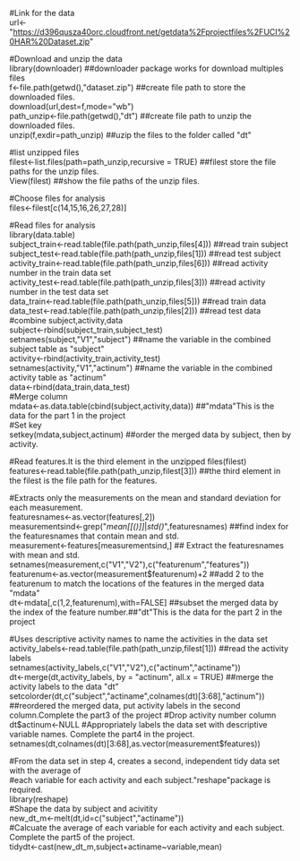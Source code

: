 
#Link for the data  
url<-"https://d396qusza40orc.cloudfront.net/getdata%2Fprojectfiles%2FUCI%20HAR%20Dataset.zip"  

#Download and unzip the data  
library(downloader) ##downloader package works for download multiples files  
f<-file.path(getwd(),"dataset.zip") ##create file path to store the downloaded files.  
download(url,dest=f,mode="wb")  
path_unzip<-file.path(getwd(),"dt") ##create file path to unzip the downloaded files.  
unzip(f,exdir=path_unzip) ##uzip the files to the folder called "dt"  


#list unzipped files  
filest<-list.files(path=path_unzip,recursive = TRUE) ##filest store the file paths for the unzip files.  
View(filest) ##show the file paths of the unzip files.

#Choose files for analysis  
files<-filest[c(14,15,16,26,27,28)]  

#Read files for analysis  
library(data.table)  
subject_train<-read.table(file.path(path_unzip,files[4])) ##read train subject  
subject_test<-read.table(file.path(path_unzip,files[1])) ##read test subject
activity_train<-read.table(file.path(path_unzip,files[6])) ##read activity number in the train data set    
activity_test<-read.table(file.path(path_unzip,files[3])) ##read activity number in the test data set   
data_train<-read.table(file.path(path_unzip,files[5])) ##read train data  
data_test<-read.table(file.path(path_unzip,files[2])) ##read test data  
#combine subject,activity,data   
subject<-rbind(subject_train,subject_test)  
setnames(subject,"V1","subject") ##name the variable in the combined subject table as "subject"       
activity<-rbind(activity_train,activity_test)  
setnames(activity,"V1","actinum") ##name the variable in the combined activity table as "actinum"   
data<-rbind(data_train,data_test)  
#Merge column  
mdata<-as.data.table(cbind(subject,activity,data))  ##"mdata"This is the data for the part 1 in the project   
#Set key  
setkey(mdata,subject,actinum) ##order the merged data by subject, then by activity.    

#Read features.It is the third element in the unzipped files(filest)  
features<-read.table(file.path(path_unzip,filest[3])) ##the third element in the filest is the file path for the features.    

#Extracts only the measurements on the mean and standard deviation for each measurement.  
featuresnames<-as.vector(features[,2])  
measurementsind<-grep("*mean[[()]]*|*std()*",featuresnames) ##find index for the featuresnames that contain mean and std.  
measurement<-features[measurementsind,] ## Extract the featuresnames with mean and std.
setnames(measurement,c("V1","V2"),c("featurenum","features"))   
featurenum<-as.vector(measurement$featurenum)+2 ##add 2 to the featurenum to match the locations of the features in the merged data "mdata"    
dt<-mdata[,c(1,2,featurenum),with=FALSE]  ##subset the merged data by the index of the feature number.##"dt"This is the data for the part 2 in the project  

#Uses descriptive activity names to name the activities in the data set  
activity_labels<-read.table(file.path(path_unzip,filest[1])) ##read the activity labels   
setnames(activity_labels,c("V1","V2"),c("actinum","actiname"))  
dt<-merge(dt,activity_labels, by = "actinum", all.x = TRUE) ##merge the activity labels to the data "dt"  
setcolorder(dt,c("subject","actiname",colnames(dt)[3:68],"actinum")) ##reordered the merged data, put activity labels in the second column.Complete the part3 of the project
#Drop activity number column  
dt$actinum<-NULL  
#Appropriately labels the data set with descriptive variable names. Complete the part4 in the project.
setnames(dt,colnames(dt)[3:68],as.vector(measurement$features))  
                                
#From the data set in step 4, creates a second, independent tidy data set with the average of   
#each variable for each activity and each subject."reshape"package is required.  
library(reshape)  
#Shape the data by subject and acivitity   
new_dt_m<-melt(dt,id=c("subject","actiname"))  
#Calcuate the average of each variable for each activity and each subject. Complete the part5 of the project.  
tidydt<-cast(new_dt_m,subject+actiname~variable,mean)  
